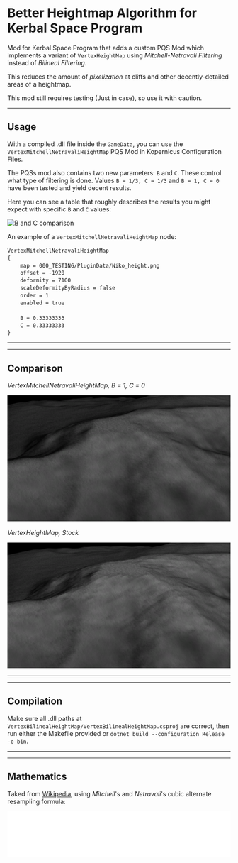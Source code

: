 # Better Heightmap Algorithm for Kerbal Space Program

Mod for Kerbal Space Program that adds a custom PQS Mod which implements a variant of ``VertexHeightMap`` using _Mitchell-Netravali Filtering_ instead of _Bilineal Filtering_.

This reduces the amount of _pixelization_ at cliffs and other decently-detailed areas of a heightmap.

This mod still requires testing (Just in case), so use it with caution.

---

## Usage

With a compiled .dll file inside the ``GameData``, you can use the ``VertexMitchellNetravaliHeightMap`` PQS Mod in Kopernicus Configuration Files.

The PQSs mod also contains two new parameters: ``B`` and ``C``. These control what type of filtering is done. Values ``B = 1/3, C = 1/3`` and ``B = 1, C = 0`` have been tested and yield decent results.

Here you can see a table that roughly describes the results you might expect with specific ``B`` and ``C`` values:

![B and C comparison](https://upload.wikimedia.org/wikipedia/commons/thumb/6/6f/Mitchell-Netravali_artifacts.svg/300px-Mitchell-Netravali_artifacts.svg.png)

An example of a ``VertexMitchellNetravaliHeightMap`` node:

```default
VertexMitchellNetravaliHeightMap
{
	map = 000_TESTING/PluginData/Niko_height.png
	offset = -1920
	deformity = 7100
	scaleDeformityByRadius = false
	order = 1
	enabled = true

	B = 0.33333333
	C = 0.33333333
}
```

---
---

## Comparison

_VertexMitchellNetravaliHeightMap, B = 1, C = 0_

![](README_IMGs/comparison_B1_C0.png)

_VertexHeightMap, Stock_

![](README_IMGs/comparison_VertexHeightMap.png)

---
---

## Compilation

Make sure all .dll paths at ``VertexBilinealHeightMap/VertexBilinealHeightMap.csproj`` are correct, then run either the Makefile provided or ``dotnet build --configuration Release -o bin``.

---
---


## Mathematics

Taked from [Wikipedia](https://en.wikipedia.org/wiki/Mitchell%E2%80%93Netravali_filters), using _Mitchell_'s and _Netravali_'s cubic alternate resampling formula:

![Formula from Wikipedia](README_IMGs/formula1.png)
